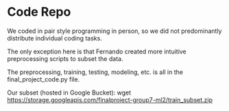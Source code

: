 # Code Repo

We coded in pair style programming in person, so we did not predominantly distribute individual coding tasks.

The only exception here is that Fernando created more intuitive preprocessing scripts to subset the data.

The preprocessing, training, testing, modeling, etc. is all in the final_project_code.py file.

Our subset (hosted in Google Bucket): wget https://storage.googleapis.com/finalproject-group7-ml2/train_subset.zip
